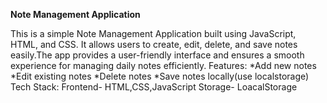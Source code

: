 **Note Management Application**                                                                                                                                                                                        
                                                                                                                                                                                    
This is a simple Note Management Application built using JavaScript, HTML, and CSS. It allows users to create, edit, delete, and save notes easily.The app provides a user-friendly interface and ensures a smooth experience for managing daily notes efficiently.
Features:
*Add new notes
*Edit existing notes
*Delete notes
*Save notes locally(use localstorage)
Tech Stack:
Frontend- HTML,CSS,JavaScript
Storage- LoacalStorage
